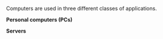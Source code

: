Computers are used in three different classes of applications.

**Personal computers (PCs)** 

**Servers**